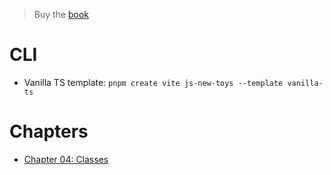 > Buy the [book](https://thenewtoys.dev/where-to-buy)

# CLI

- Vanilla TS template: `pnpm create vite js-new-toys --template vanilla-ts`

# Chapters

- [Chapter 04: Classes](./src/04-classes)
